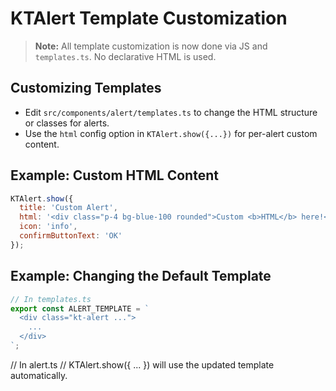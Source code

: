 # KTAlert Template Customization

> **Note:** All template customization is now done via JS and `templates.ts`. No declarative HTML is used.

## Customizing Templates
- Edit `src/components/alert/templates.ts` to change the HTML structure or classes for alerts.
- Use the `html` config option in `KTAlert.show({...})` for per-alert custom content.

## Example: Custom HTML Content
```js
KTAlert.show({
  title: 'Custom Alert',
  html: '<div class="p-4 bg-blue-100 rounded">Custom <b>HTML</b> here!</div>',
  icon: 'info',
  confirmButtonText: 'OK'
});
```

## Example: Changing the Default Template
```ts
// In templates.ts
export const ALERT_TEMPLATE = `
  <div class="kt-alert ...">
    ...
  </div>
`;
```

// In alert.ts
// KTAlert.show({ ... }) will use the updated template automatically.